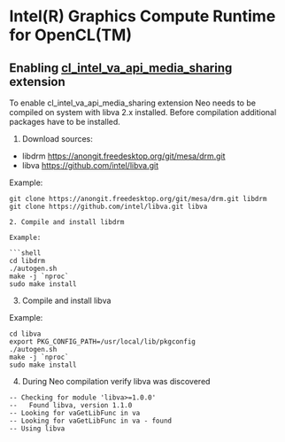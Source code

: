 # Intel(R) Graphics Compute Runtime for OpenCL(TM)

## Enabling [cl_intel_va_api_media_sharing](https://www.khronos.org/registry/OpenCL/extensions/intel/cl_intel_va_api_media_sharing.txt) extension

To enable cl_intel_va_api_media_sharing extension Neo needs to be compiled on system with libva 2.x installed.
Before compilation additional packages have to be installed.

1. Download sources:

* libdrm             https://anongit.freedesktop.org/git/mesa/drm.git
* libva              https://github.com/intel/libva.git

Example:

```shell
git clone https://anongit.freedesktop.org/git/mesa/drm.git libdrm
git clone https://github.com/intel/libva.git libva

2. Compile and install libdrm

Example:

```shell
cd libdrm
./autogen.sh
make -j `nproc`
sudo make install
```

3. Compile and install libva

Example:

```shell
cd libva
export PKG_CONFIG_PATH=/usr/local/lib/pkgconfig
./autogen.sh
make -j `nproc`
sudo make install
```

4. During Neo compilation verify libva was discovered

```shell
-- Checking for module 'libva>=1.0.0'
--   Found libva, version 1.1.0
-- Looking for vaGetLibFunc in va
-- Looking for vaGetLibFunc in va - found
-- Using libva
```
